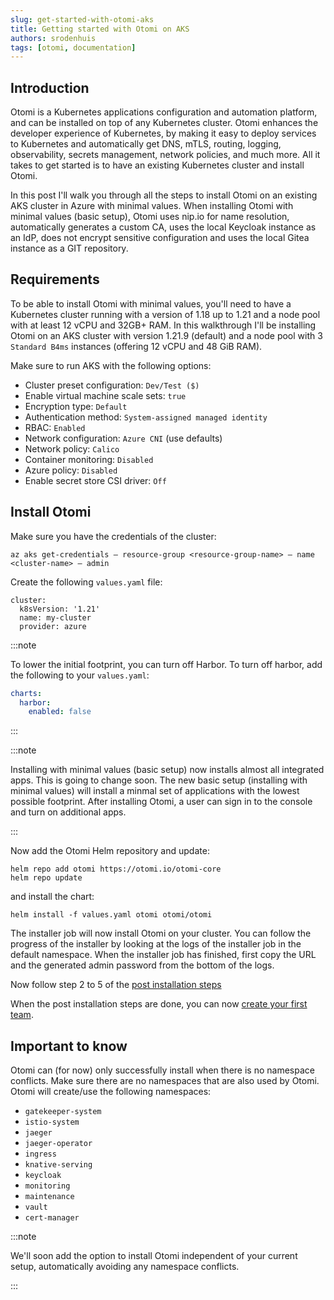 ```yaml
---
slug: get-started-with-otomi-aks
title: Getting started with Otomi on AKS
authors: srodenhuis
tags: [otomi, documentation]
---
```


## Introduction

Otomi is a Kubernetes applications configuration and automation platform, and can be installed on top of any Kubernetes cluster. Otomi enhances the developer experience of Kubernetes, by making it easy to deploy services to Kubernetes and automatically get DNS, mTLS, routing, logging, observability, secrets management, network policies, and much more. All it takes to get started is to have an existing Kubernetes cluster and install Otomi.

In this post I'll walk you through all the steps to install Otomi on an existing AKS cluster in Azure with minimal values. When installing Otomi with minimal values (basic setup), Otomi uses nip.io for name resolution, automatically generates a custom CA, uses the local Keycloak instance as an IdP, does not encrypt sensitive configuration and uses the local Gitea instance as a GIT repository.

## Requirements

To be able to install Otomi with minimal values, you'll need to have a Kubernetes cluster running with a version of 1.18 up to 1.21 and a node pool with at least 12 vCPU and 32GB+ RAM. In this walkthrough I'll be installing Otomi on an AKS cluster with version 1.21.9 (default) and a node pool with 3 `Standard B4ms` instances (offering 12 vCPU and 48 GiB RAM).

Make sure to run AKS with the following options:

- Cluster preset configuration: `Dev/Test ($)`
- Enable virtual machine scale sets: `true`
- Encryption type: `Default`
- Authentication method: `System-assigned managed identity`
- RBAC: `Enabled`
- Network configuration: `Azure CNI` (use defaults)
- Network policy: `Calico`
- Container monitoring: `Disabled`
- Azure policy: `Disabled`
- Enable secret store CSI driver: `Off`

## Install Otomi

Make sure you have the credentials of the cluster:

```
az aks get-credentials — resource-group <resource-group-name> — name <cluster-name> — admin
```

Create the following `values.yaml` file:

```
cluster:
  k8sVersion: '1.21'
  name: my-cluster
  provider: azure
```

:::note

To lower the initial footprint, you can turn off Harbor. To turn off harbor, add the following to your `values.yaml`:

```yaml
charts:
  harbor:
    enabled: false
```

:::

:::note

Installing with minimal values (basic setup) now installs almost all integrated apps. This is going to change soon. The new basic setup (installing with minimal values) will install a minmal set of applications with the lowest possible footprint. After installing Otomi, a user can sign in to the console and turn on additional apps.

:::

Now add the Otomi Helm repository and update:

```
helm repo add otomi https://otomi.io/otomi-core
helm repo update
```

and install the chart:

```
helm install -f values.yaml otomi otomi/otomi
```

The installer job will now install Otomi on your cluster. You can follow the progress of the installer by looking at the logs of the installer job in the default namespace. When the installer job has finished, first copy the URL and the generated admin password from the bottom of the logs.

Now follow step 2 to 5 of the [post installation steps](/docs/installation/post-install/)

When the post installation steps are done, you can now [create your first team](/docs/console/teams#creating-teams).

## Important to know

Otomi can (for now) only successfully install when there is no namespace conflicts. Make sure there are no namespaces that are also used by Otomi. Otomi will create/use the following namespaces:

- `gatekeeper-system`
- `istio-system`
- `jaeger`
- `jaeger-operator`
- `ingress`
- `knative-serving`
- `keycloak`
- `monitoring`
- `maintenance`
- `vault`
- `cert-manager`

:::note

We'll soon add the option to install Otomi independent of your current setup, automatically avoiding any namespace conflicts.

:::
